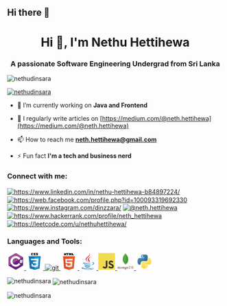 ## Hi there 👋

<h1 align="center">Hi 👋, I'm Nethu Hettihewa</h1>
<h3 align="center">A passionate Software Engineering Undergrad from Sri Lanka</h3>

<p align="left"> <img src="https://komarev.com/ghpvc/?username=nethudinsara&label=Profile%20views&color=0e75b6&style=flat" alt="nethudinsara" /> </p>

<p align="left"> <a href="https://github.com/ryo-ma/github-profile-trophy"><img src="https://github-profile-trophy.vercel.app/?username=nethudinsara" alt="nethudinsara" /></a> </p>

- 🔭 I’m currently working on **Java and Frontend**

- 📝 I regularly write articles on [https://medium.com/@neth.hettihewa](https://medium.com/@neth.hettihewa)

- 📫 How to reach me **neth.hettihewa@gmail.com**

- ⚡ Fun fact **I'm a tech and business nerd**

<h3 align="left">Connect with me:</h3>
<p align="left">
<a href="https://linkedin.com/in/https://www.linkedin.com/in/nethu-hettihewa-b84897224/" target="blank"><img align="center" src="https://raw.githubusercontent.com/rahuldkjain/github-profile-readme-generator/master/src/images/icons/Social/linked-in-alt.svg" alt="https://www.linkedin.com/in/nethu-hettihewa-b84897224/" height="30" width="40" /></a>
<a href="https://fb.com/https://web.facebook.com/profile.php?id=100093319692330" target="blank"><img align="center" src="https://raw.githubusercontent.com/rahuldkjain/github-profile-readme-generator/master/src/images/icons/Social/facebook.svg" alt="https://web.facebook.com/profile.php?id=100093319692330" height="30" width="40" /></a>
<a href="https://instagram.com/https://www.instagram.com/dinzzara/" target="blank"><img align="center" src="https://raw.githubusercontent.com/rahuldkjain/github-profile-readme-generator/master/src/images/icons/Social/instagram.svg" alt="https://www.instagram.com/dinzzara/" height="30" width="40" /></a>
<a href="https://medium.com/@neth.hettihewa" target="blank"><img align="center" src="https://raw.githubusercontent.com/rahuldkjain/github-profile-readme-generator/master/src/images/icons/Social/medium.svg" alt="@neth.hettihewa" height="30" width="40" /></a>
<a href="https://www.hackerrank.com/https://www.hackerrank.com/profile/neth_hettihewa" target="blank"><img align="center" src="https://raw.githubusercontent.com/rahuldkjain/github-profile-readme-generator/master/src/images/icons/Social/hackerrank.svg" alt="https://www.hackerrank.com/profile/neth_hettihewa" height="30" width="40" /></a>
<a href="https://www.leetcode.com/https://leetcode.com/u/nethuhettihewa/" target="blank"><img align="center" src="https://raw.githubusercontent.com/rahuldkjain/github-profile-readme-generator/master/src/images/icons/Social/leet-code.svg" alt="https://leetcode.com/u/nethuhettihewa/" height="30" width="40" /></a>
</p>

<h3 align="left">Languages and Tools:</h3>
<p align="left"> <a href="https://www.w3schools.com/cs/" target="_blank" rel="noreferrer"> <img src="https://raw.githubusercontent.com/devicons/devicon/master/icons/csharp/csharp-original.svg" alt="csharp" width="40" height="40"/> </a> <a href="https://www.w3schools.com/css/" target="_blank" rel="noreferrer"> <img src="https://raw.githubusercontent.com/devicons/devicon/master/icons/css3/css3-original-wordmark.svg" alt="css3" width="40" height="40"/> </a> <a href="https://git-scm.com/" target="_blank" rel="noreferrer"> <img src="https://www.vectorlogo.zone/logos/git-scm/git-scm-icon.svg" alt="git" width="40" height="40"/> </a> <a href="https://www.w3.org/html/" target="_blank" rel="noreferrer"> <img src="https://raw.githubusercontent.com/devicons/devicon/master/icons/html5/html5-original-wordmark.svg" alt="html5" width="40" height="40"/> </a> <a href="https://www.java.com" target="_blank" rel="noreferrer"> <img src="https://raw.githubusercontent.com/devicons/devicon/master/icons/java/java-original.svg" alt="java" width="40" height="40"/> </a> <a href="https://developer.mozilla.org/en-US/docs/Web/JavaScript" target="_blank" rel="noreferrer"> <img src="https://raw.githubusercontent.com/devicons/devicon/master/icons/javascript/javascript-original.svg" alt="javascript" width="40" height="40"/> </a> <a href="https://www.mongodb.com/" target="_blank" rel="noreferrer"> <img src="https://raw.githubusercontent.com/devicons/devicon/master/icons/mongodb/mongodb-original-wordmark.svg" alt="mongodb" width="40" height="40"/> </a> <a href="https://www.python.org" target="_blank" rel="noreferrer"> <img src="https://raw.githubusercontent.com/devicons/devicon/master/icons/python/python-original.svg" alt="python" width="40" height="40"/> </a> </p>

<p><img align="left" src="https://github-readme-stats.vercel.app/api/top-langs?username=nethudinsara&show_icons=true&locale=en&layout=compact" alt="nethudinsara" /></p>

<p>&nbsp;<img align="center" src="https://github-readme-stats.vercel.app/api?username=nethudinsara&show_icons=true&locale=en" alt="nethudinsara" /></p>

<p><img align="center" src="https://github-readme-streak-stats.herokuapp.com/?user=nethudinsara&" alt="nethudinsara" /></p>
